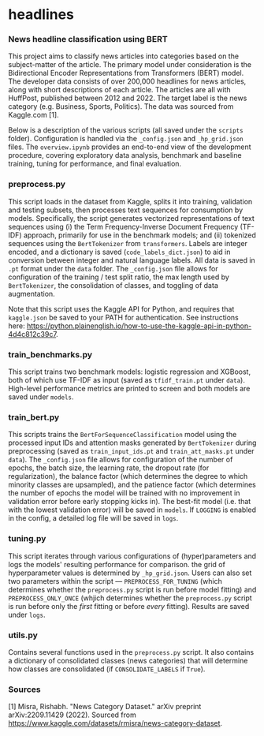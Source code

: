 # headlines

### News headline classification using BERT

This project aims to classify news articles into categories based on the subject-matter of the article. The primary model under consideration is the Bidirectional Encoder Representations from Transformers (BERT) model. The developer data consists of over 200,000 headlines for news articles, along with short descriptions of each article. The articles are all with HuffPost, published between 2012 and 2022. The target label is the news category (e.g. Business, Sports, Politics). The data was sourced from Kaggle.com [1].

Below is a description of the various scripts (all saved under the `scripts` folder). Configuration is handled via the `_config.json` and `_hp_grid.json` files. The `overview.ipynb` provides an end-to-end view of the development procedure, covering exploratory data analysis, benchmark and baseline training, tuning for performance, and final evaluation.

### preprocess.py

This script loads in the dataset from Kaggle, splits it into training, validation and testing subsets, then processes text sequences for consumption by models. Specifically, the script generates vectorized representations of text sequences using (i) the Term Frequency-Inverse Document Frequency (TF-IDF) approach, primarily for use in the benchmark models; and (ii) tokenized sequences using the `BertTokenizer` from `transformers`. Labels are integer encoded, and a dictionary is saved (`code_labels_dict.json`) to aid in conversion between integer and natural language labels. All data is saved in `.pt` format under the `data` folder. The `_config.json` file allows for configuration of the training / test split ratio, the max length used by `BertTokenizer`, the consolidation of classes, and toggling of data augmentation.

Note that this script uses the Kaggle API for Python, and requires that `kaggle.json` be saved to your PATH for authentication. See instructions here: https://python.plainenglish.io/how-to-use-the-kaggle-api-in-python-4d4c812c39c7.

### train_benchmarks.py

This script trains two benchmark models: logistic regression and XGBoost, both of which use TF-IDF as input (saved as `tfidf_train.pt` under `data`). High-level performance metrics are printed to screen and both models are saved under `models`.

### train_bert.py

This scripts trains the `BertForSequenceClassification` model using the processed input IDs and attention masks generated by `BertTokenizer` during preprocessing (saved as `train_input_ids.pt` and `train_att_masks.pt` under `data`). The `_config.json` file allows for configuration of the number of epochs, the batch size, the learning rate, the dropout rate (for regularization), the balance factor (which determines the degree to which minority classes are upsampled), and the patience factor (which determines the number of epochs the model will be trained with no improvement in validation error before early stopping kicks in). The best-fit model (i.e. that with the lowest validation error) will be saved in `models`. If `LOGGING` is enabled in the config, a detailed log file will be saved in `logs`.

### tuning.py

This script iterates through various configurations of (hyper)parameters and logs the models' resulting performance for comparison. the grid of hyperparameter values is determined by `_hp_grid.json`. Users can also set two parameters within the script — `PREPROCESS_FOR_TUNING` (which determines whether the `preprocess.py` script is run before model fitting) and `PREPROCESS_ONLY_ONCE` (whjich determines whether the `preprocess.py` script is run before only the *first* fitting or before *every* fitting). Results are saved under `logs`.

### utils.py

Contains several functions used in the `preprocess.py` script. It also contains a dictionary of consolidated classes (news categories) that will determine how classes are consolidated (if `CONSOLIDATE_LABELS` if `True`).

### Sources

[1] Misra, Rishabh. "News Category Dataset." arXiv preprint arXiv:2209.11429 (2022). Sourced from https://www.kaggle.com/datasets/rmisra/news-category-dataset.